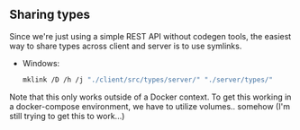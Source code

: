 ## Sharing types

Since we're just using a simple REST API without codegen tools, the easiest way
to share types across client and server is to use symlinks.

-  Windows:
   ```bash
   mklink /D /h /j "./client/src/types/server/" "./server/types/"
   ```

Note that this only works outside of a Docker context. To get this working in a
docker-compose environment, we have to utilize volumes.. somehow (I'm still
trying to get this to work...)
